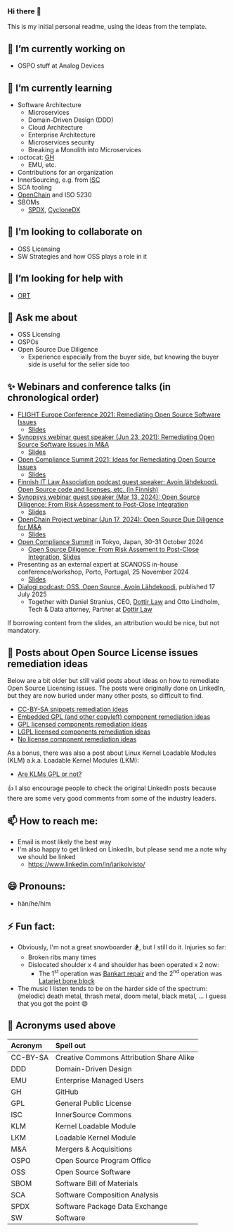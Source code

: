 ### Hi there 👋
This is my initial personal readme, using the ideas from the template. 

## 🔭 I’m currently working on
- OSPO stuff at Analog Devices

## 🌱 I’m currently learning
- Software Architecture
  - Microservices
  - Domain-Driven Design (DDD)
  - Cloud Architecture
  - Enterprise Architecture
  - Microservices security
  - Breaking a Monolith into Microservices
- :octocat: [GH](https://github.com/)
  - EMU, etc.
- Contributions for an organization
- InnerSourcing, e.g. from [ISC](https://innersourcecommons.org/)
- SCA tooling
- [OpenChain](https://www.openchainproject.org/) and ISO 5230
- SBOMs
  - [SPDX](https://spdx.dev/), [CycloneDX](https://cyclonedx.org/)

## 👯 I’m looking to collaborate on
- OSS Licensing
- SW Strategies and how OSS plays a role in it

## 🤔 I’m looking for help with
- [ORT](https://github.com/oss-review-toolkit/ort)

## 💬 Ask me about
- OSS Licensing
- OSPOs
- Open Source Due Diligence
  - Experience especially from the buyer side, but knowing the buyer side is useful for the seller side too

## ✨ Webinars and conference talks (in chronological order)
- [FLIGHT Europe Conference 2021: Remediating Open Source Software Issues](https://events.bizzabo.com/FLIGHTEU2021/agenda/session/477512)
  - [Slides](Attachments/FLIGHT-Conference-Open-Source-Issues-Remediation-Jari-Koivisto-2021-04-20.pdf)
- [Synopsys webinar guest speaker (Jun 23, 2021): Remediating Open Source Software Issues in M&A](https://www.brighttalk.com/webcast/13983/486930/remediating-open-source-software-issues-in-m-a)
  - [Slides](Attachments/Remediating-OSS-License-Issues-in-MA-Jari-Koivisto-2021-06-23.pdf) 
- [Open Compliance Summit 2021: Ideas for Remediating Open Source Issues](https://ocs2021.sched.com/event/pcto)
  - [Slides](Attachments/Ideas-for-Remediating-Open-Source-Issues-Jari-Koivisto-2021-12-16.pdf) 
- [Finnish IT Law Association podcast guest speaker: Avoin lähdekoodi, Open Source code and licenses, etc. (in Finnish)](https://open.spotify.com/episode/16eN34dUNy9fxZEvcFiCmb)
- [Synopsys webinar guest speaker (Mar 13, 2024): Open Source Diligence: From Risk Assessment to Post-Close Integration](https://www.brighttalk.com/webcast/13983/605646)
  - [Slides](Attachments/Synopsys-webinar-Open-Source-DD-for-MA-2024-03-13.pdf)
- [OpenChain Project webinar (Jun 17, 2024): Open Source Due Diligence for M&A](https://openchainproject.org/news/2024/06/23/openchain-webinar-open-source-due-diligence-for-ma)
  - [Slides](Attachments/OpenChain%20-%20Open%20Source%20DD%20for%20M%5E0A%20-%202024-06-17.pdf)
- [Open Compliance Summit](https://events.linuxfoundation.org/open-compliance-summit/) in Tokyo, Japan, 30-31 October 2024
  - [Open Source Diligence: From Risk Assement to Post-Close Integration](https://sched.co/1j5Bs), [Slides](Attachments/Open_Compliance_Summit-Open_Source_DD_for_M&A-2024-10-31.pdf)
- Presenting as an external expert at SCANOSS in-house conference/workshop, Porto, Portugal, 25 November 2024
  - [Slides](Attachments/SCANOSS%20Workshop%20-%20Open%20Source%20DD%20for%20M%26A%20-%202024-11-25.pdf)
- [Dialogi podcast: OSS, Open Source, Avoin Lähdekoodi](https://open.spotify.com/episode/7xFHNTnM9cyrnSKEUxmWd1?si=r8cRsxUiR3W-7ap5Nuh_SQ), published 17 July 2025
  - Together with Daniel Stranius, CEO, [Dottir Law](https://www.dottirlaw.com/) and Otto Lindholm, Tech & Data attorney, Partner at [Dottir Law](https://www.dottirlaw.com/)

If borrowing content from the slides, an attribution would be nice, but not mandatory.

## 📂 Posts about Open Source License issues remediation ideas
Below are a bit older but still valid posts about ideas on how to remediate Open Source Licensing issues. The posts were originally done on LinkedIn, but they are now buried under many other posts, so difficult to find. 
- [CC-BY-SA snippets remediation ideas](oss_licensing_posts/cc_by_sa_snippet_remediation_ideas.md)
- [Embedded GPL (and other copyleft) component remediation ideas](oss_licensing_posts/embedded_gpl_remediation_ideas.md)
- [GPL licensed components remediation ideas](oss_licensing_posts/gpl_remediation_ideas.md)
- [LGPL licensed components remediation ideas](oss_licensing_posts/lgpl_issues_remediation_ideas.md)
- [No license component remediation ideas](oss_licensing_posts/no_license_remediation_ideas.md)

As a bonus, there was also a post about Linux Kernel Loadable Modules (KLM) a.k.a. Loadable Kernel Modules (LKM):
- [Are KLMs GPL or not?](oss_licensing_posts/klm_gpl_or_not.md)

👍 I also encourage people to check the original LinkedIn posts because there are some very good comments from some of the industry leaders. 

## 📫 How to reach me:
- Email is most likely the best way
- I'm also happy to get linked on LinkedIn, but please send me a note why we should be linked
  - https://www.linkedin.com/in/jarikoivisto/

## 😄 Pronouns:
- hän/he/him

## ⚡ Fun fact:
- Obviously, I'm not a great snowboarder :snowboarder:, but I still do it. Injuries so far:
  - Broken ribs many times
  - Dislocated shoulder x 4 and shoulder has been operated x 2 now:
    - The 1<sup>st</sup> operation was [Bankart repair](https://en.wikipedia.org/wiki/Bankart_repair) and the 2<sup>nd</sup> operation was [Latarjet bone block](https://en.wikipedia.org/wiki/Latarjet_procedure)
- The music I listen tends to be on the harder side of the spectrum: (melodic) death metal, thrash metal, doom metal, black metal, ... I guess that you got the point 😄

## :page_facing_up: Acronyms used above
| Acronym  | Spell out                                |
|:---------|:-----------------------------------------|
| CC-BY-SA | Creative Commons Attribution Share Alike |
| DDD      | Domain-Driven Design                     |
| EMU      | Enterprise Managed Users                 |
| GH       | GitHub                                   |
| GPL      | General Public License                   |
| ISC      | InnerSource Commons                      |
| KLM      | Kernel Loadable Module                   |
| LKM      | Loadable Kernel Module                   |
| M&A      | Mergers & Acquisitions                   |
| OSPO     | Open Source Program Office               |
| OSS      | Open Source Software                     |
| SBOM     | Software Bill of Materials               |
| SCA      | Software Composition Analysis            |
| SPDX     | Software Package Data Exchange           |
| SW       | Software                                 |



<!--
**winterrocks/winterrocks** is a ✨ _special_ ✨ repository because its `README.md` (this file) appears on your GitHub profile.

Here are some ideas to get you started:

- 🔭 I’m currently working on ...
- 🌱 I’m currently learning ...
- 👯 I’m looking to collaborate on ...
- 🤔 I’m looking for help with ...
- 💬 Ask me about ...
- 📫 How to reach me: ...
- 😄 Pronouns: ...
- ⚡ Fun fact: ...
-->
